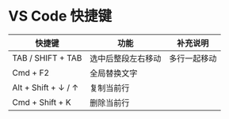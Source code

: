 # VS Code 快捷键

| 快捷键 | 功能 | 补充说明 |
| - | - | - |
| TAB / SHIFT + TAB | 选中后整段左右移动 | 多行一起移动 |
| Cmd + F2 | 全局替换文字 |  |
| Alt + Shift + ↓ / ↑ | 复制当前行 |  |
| Cmd + Shift + K | 删除当前行 |  |

